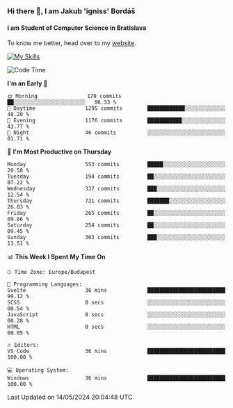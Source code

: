 ### Hi there 👋, I am Jakub 'igniss' Bordáš

#### I am Student of Computer Science in Bratislava
To know me better, head over to my [website](https://bordas.sk).

[![My Skills](https://skillicons.dev/icons?i=js,html,css,figma,svelte,java,kotlin,python,postgresql,typescript,nest,nodejs)](https://bordas.sk)


<!--START_SECTION:waka-->
![Code Time](http://img.shields.io/badge/Code%20Time-1%2C480%20hrs%205%20mins-blue)

**I'm an Early 🐤** 

```text
🌞 Morning                170 commits         ██░░░░░░░░░░░░░░░░░░░░░░░   06.33 % 
🌆 Daytime                1295 commits        ████████████░░░░░░░░░░░░░   48.20 % 
🌃 Evening                1176 commits        ███████████░░░░░░░░░░░░░░   43.77 % 
🌙 Night                  46 commits          ░░░░░░░░░░░░░░░░░░░░░░░░░   01.71 % 
```
📅 **I'm Most Productive on Thursday** 

```text
Monday                   553 commits         █████░░░░░░░░░░░░░░░░░░░░   20.58 % 
Tuesday                  194 commits         ██░░░░░░░░░░░░░░░░░░░░░░░   07.22 % 
Wednesday                337 commits         ███░░░░░░░░░░░░░░░░░░░░░░   12.54 % 
Thursday                 721 commits         ███████░░░░░░░░░░░░░░░░░░   26.83 % 
Friday                   265 commits         ██░░░░░░░░░░░░░░░░░░░░░░░   09.86 % 
Saturday                 254 commits         ██░░░░░░░░░░░░░░░░░░░░░░░   09.45 % 
Sunday                   363 commits         ███░░░░░░░░░░░░░░░░░░░░░░   13.51 % 
```


📊 **This Week I Spent My Time On** 

```text
🕑︎ Time Zone: Europe/Budapest

💬 Programming Languages: 
Svelte                   36 mins             █████████████████████████   99.12 % 
SCSS                     0 secs              ░░░░░░░░░░░░░░░░░░░░░░░░░   00.54 % 
JavaScript               0 secs              ░░░░░░░░░░░░░░░░░░░░░░░░░   00.28 % 
HTML                     0 secs              ░░░░░░░░░░░░░░░░░░░░░░░░░   00.05 % 

🔥 Editors: 
VS Code                  36 mins             █████████████████████████   100.00 % 

💻 Operating System: 
Windows                  36 mins             █████████████████████████   100.00 % 
```


 Last Updated on 14/05/2024 20:04:48 UTC
<!--END_SECTION:waka-->
